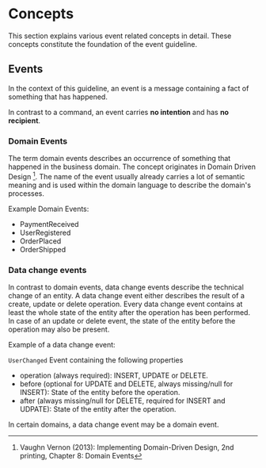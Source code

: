 # Concepts

This section explains various event related concepts in detail. These concepts constitute the foundation of the event guideline.

## Events

In the context of this guideline, an event is a message containing a fact of something that has happened.

In contrast to a command, an event carries **no intention** and has **no recipient**.

### Domain Events

The term domain events describes an occurrence of something that happened in the business domain. The concept originates in Domain Driven Design [^1]. The name of the event usually already carries a lot of semantic meaning and is used within the domain language to describe the domain's processes.

Example Domain Events:

- PaymentReceived
- UserRegistered
- OrderPlaced
- OrderShipped

[^1]: Vaughn Vernon (2013): Implementing Domain-Driven Design, 2nd printing, Chapter 8: Domain Events

### Data change events

In contrast to domain events, data change events describe the technical change of an entity. A data change event either describes the result of a create, update or delete operation. Every data change event contains at least the whole state of the entity after the operation has been performed. In case of an update or delete event, the state of the entity before the operation may also be present.

Example of a data change event:

`UserChanged` Event containing the following properties

- operation (always required): INSERT, UPDATE or DELETE.
- before (optional for UPDATE and DELETE, always missing/null for INSERT): State of the entity before the operation.
- after (always missing/null for DELETE, required for INSERT and UDPATE): State of the entity after the operation.

In certain domains, a data change event may be a domain event.
